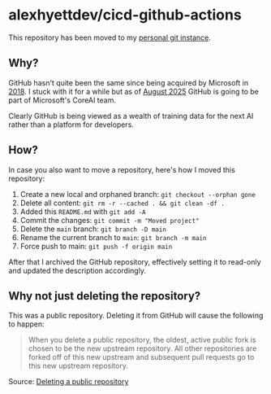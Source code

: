 # alexhyettdev/cicd-github-actions

This repository has been moved to my [personal git instance](https://git.alexhyett.com/alexhyettdev/youtube-code).

## Why?
GitHub hasn't quite been the same since being acquired by Microsoft in [2018](https://en.wikipedia.org/wiki/GitHub#Acquisition_by_Microsoft). I stuck with it for a while but as of [August 2025](https://www.theverge.com/news/757461/microsoft-github-thomas-dohmke-resignation-coreai-team-transition) GitHub is going to be part of Microsoft's CoreAI team.

Clearly GitHub is being viewed as a wealth of training data for the next AI rather than a platform for developers.

## How?
In case you also want to move a repository, here's how I moved this repository:

1. Create a new local and orphaned branch: `git checkout --orphan gone`
2. Delete all content: `git rm -r --cached . && git clean -df .`
3. Added this `README.md` with `git add -A`
4. Commit the changes: `git commit -m "Moved project"`
4. Delete the `main` branch: `git branch -D main`
5. Rename the current branch to `main`: `git branch -m main`
6. Force push to main: `git push -f origin main`

After that I archived the GitHub repository, effectively setting it to read-only and updated the description accordingly.

## Why not just deleting the repository?

This was a public repository. Deleting it from GitHub will cause the following to happen:

> When you delete a public repository, the oldest, active public fork is chosen to be the new upstream repository. All other repositories are forked off of this new upstream and subsequent pull requests go to this new upstream repository.

Source: [Deleting a public repository](https://docs.github.com/en/pull-requests/collaborating-with-pull-requests/working-with-forks/what-happens-to-forks-when-a-repository-is-deleted-or-changes-visibility#deleting-a-public-repository)
